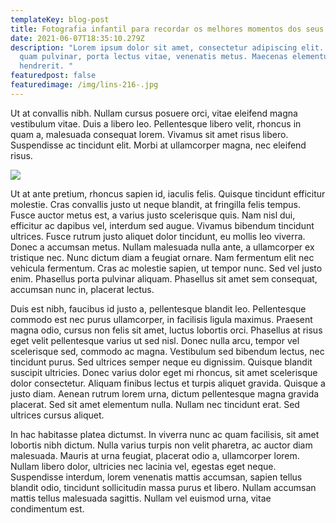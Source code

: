```yaml
---
templateKey: blog-post
title: Fotografia infantil para recordar os melhores momentos dos seus pequenos.
date: 2021-06-07T18:35:10.279Z
description: "Lorem ipsum dolor sit amet, consectetur adipiscing elit. Ut id
  quam pulvinar, porta lectus vitae, venenatis metus. Maecenas elementum posuere
  hendrerit. "
featuredpost: false
featuredimage: /img/lins-216-.jpg
---
```

<!--StartFragment-->

Ut at convallis nibh. Nullam cursus posuere orci, vitae eleifend magna vestibulum vitae. Duis a libero leo. Pellentesque libero velit, rhoncus in quam a, malesuada consequat lorem. Vivamus sit amet risus libero. Suspendisse ac tincidunt elit. Morbi at ullamcorper magna, nec eleifend risus.



![](/img/lins-135-.jpg)

Ut at ante pretium, rhoncus sapien id, iaculis felis. Quisque tincidunt efficitur molestie. Cras convallis justo ut neque blandit, at fringilla felis tempus. Fusce auctor metus est, a varius justo scelerisque quis. Nam nisl dui, efficitur ac dapibus vel, interdum sed augue. Vivamus bibendum tincidunt ultrices. Fusce rutrum justo aliquet dolor tincidunt, eu mollis leo viverra. Donec a accumsan metus. Nullam malesuada nulla ante, a ullamcorper ex tristique nec. Nunc dictum diam a feugiat ornare. Nam fermentum elit nec vehicula fermentum. Cras ac molestie sapien, ut tempor nunc. Sed vel justo enim. Phasellus porta pulvinar aliquam. Phasellus sit amet sem consequat, accumsan nunc in, placerat lectus.

Duis est nibh, faucibus id justo a, pellentesque blandit leo. Pellentesque commodo est nec purus ullamcorper, in facilisis ligula maximus. Praesent magna odio, cursus non felis sit amet, luctus lobortis orci. Phasellus at risus eget velit pellentesque varius ut sed nisl. Donec nulla arcu, tempor vel scelerisque sed, commodo ac magna. Vestibulum sed bibendum lectus, nec tincidunt purus. Sed ultrices semper neque eu dignissim. Quisque blandit suscipit ultricies. Donec varius dolor eget mi rhoncus, sit amet scelerisque dolor consectetur. Aliquam finibus lectus et turpis aliquet gravida. Quisque a justo diam. Aenean rutrum lorem urna, dictum pellentesque magna gravida placerat. Sed sit amet elementum nulla. Nullam nec tincidunt erat. Sed ultrices cursus aliquet.

In hac habitasse platea dictumst. In viverra nunc ac quam facilisis, sit amet lobortis nibh dictum. Nulla varius turpis non velit pharetra, ac auctor diam malesuada. Mauris at urna feugiat, placerat odio a, ullamcorper lorem. Nullam libero dolor, ultricies nec lacinia vel, egestas eget neque. Suspendisse interdum, lorem venenatis mattis accumsan, sapien tellus blandit odio, tincidunt sollicitudin massa purus et libero. Nullam accumsan mattis tellus malesuada sagittis. Nullam vel euismod urna, vitae condimentum est.

<!--EndFragment-->